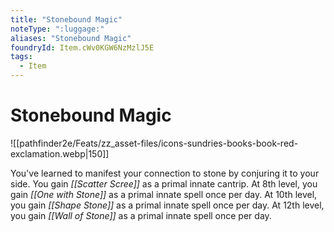 ```yaml
---
title: "Stonebound Magic"
noteType: ":luggage:"
aliases: "Stonebound Magic"
foundryId: Item.cWv0KGW6NzMzlJ5E
tags:
  - Item
---
```


# Stonebound Magic
![[pathfinder2e/Feats/zz_asset-files/icons-sundries-books-book-red-exclamation.webp|150]]

You've learned to manifest your connection to stone by conjuring it to your side. You gain _[[Scatter Scree]]_ as a primal innate cantrip. At 8th level, you gain _[[One with Stone]]_ as a primal innate spell once per day. At 10th level, you gain _[[Shape Stone]]_ as a primal innate spell once per day. At 12th level, you gain _[[Wall of Stone]]_ as a primal innate spell once per day.
